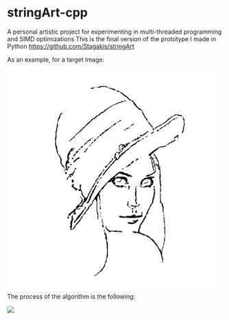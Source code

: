 # stringArt-cpp
A personal artistic project for experimenting in multi-threaded programming and SIMD optimizations This is the final version of the prototype I made in Python https://github.com/Stagakis/stringArt

As an example, for a target Image:

![plot](./target.png)

The process of the algorithm is the following:

![](https://media.giphy.com/media/1U4vDnTgt4NnfAUHPO/giphy-downsized.gif)
